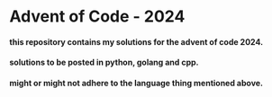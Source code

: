 # Advent of Code - 2024

#### this repository contains my solutions for the advent of code 2024.

#### solutions to be posted in python, golang and cpp.

#### might or might not adhere to the language thing mentioned above.
